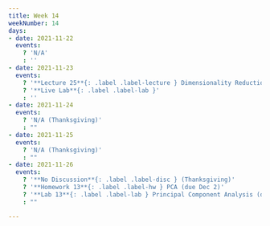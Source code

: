 ```yaml
---
title: Week 14
weekNumber: 14
days:
- date: 2021-11-22
  events:
    ? 'N/A'
    : ''
- date: 2021-11-23
  events:
    ? '**Lecture 25**{: .label .label-lecture } Dimensionality Reduction & PCA'
    ? '**Live Lab**{: .label .label-lab }'
    : ''
- date: 2021-11-24
  events:
    ? 'N/A (Thanksgiving)'
    : ""
- date: 2021-11-25
  events:
    ? 'N/A (Thanksgiving)'
    : ""
- date: 2021-11-26
  events:
    ? '**No Discussion**{: .label .label-disc } (Thanksgiving)'
    ? '**Homework 13**{: .label .label-hw } PCA (due Dec 2)'
    ? '**Lab 13**{: .label .label-lab } Principal Component Analysis (due Nov 30)'
    : ""

---
```

